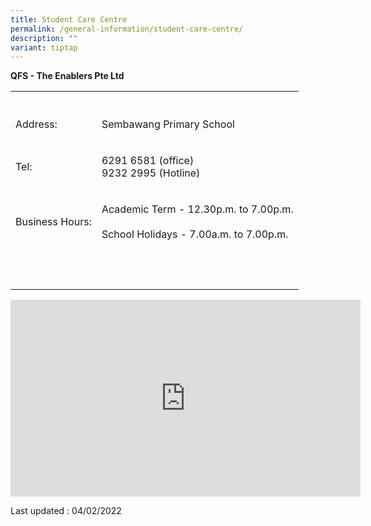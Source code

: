 ```yaml
---
title: Student Care Centre
permalink: /general-information/student-care-centre/
description: ""
variant: tiptap
---
```

<p><strong>QFS - The Enablers Pte Ltd</strong></p><table><tbody><tr><th rowspan="1" colspan="1"><p></p></th><th rowspan="1" colspan="1"><p></p></th></tr><tr><td rowspan="1" colspan="1"><p>Address:</p></td><td rowspan="1" colspan="1"><p>Sembawang Primary School</p></td></tr><tr><td rowspan="1" colspan="1"><p>Tel:</p></td><td rowspan="1" colspan="1"><p>6291 6581 (office)<br>9232 2995 (Hotline)</p></td></tr><tr><td rowspan="1" colspan="1"><p>Business Hours:</p></td><td rowspan="1" colspan="1"><p>Academic Term - 12.30p.m. to 7.00p.m. <br><br>School Holidays - 7.00a.m. to 7.00p.m.</p></td></tr><tr><td rowspan="1" colspan="1"><p><br></p></td><td rowspan="1" colspan="1"><p></p></td></tr></tbody></table><div class="iframe-wrapper"><iframe height="315" width="560" allowfullscreen="true" frameborder="0" src="https://www.youtube.com/embed/5QVzz9S7aEo"></iframe></div><p>Last updated : 04/02/2022</p>